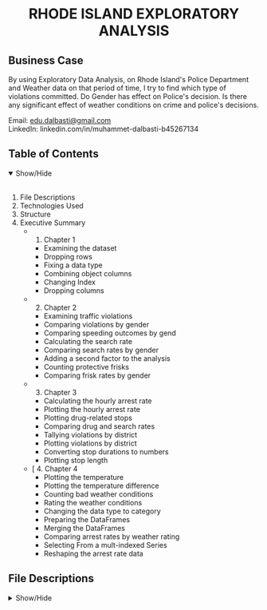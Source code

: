 <h1 align='center'>RHODE ISLAND EXPLORATORY ANALYSIS</h1>

## Business Case

By using Exploratory Data Analysis, on Rhode Island's Police Department and Weather data on that period of time, I try to find which type of violations committed. Do Gender has effect
on Police's decision. Is there any significant effect of weather conditions on crime and police's decisions.

Email: edu.dalbasti@gmail.com <br>
LinkedIn: linkedin.com/in/muhammet-dalbasti-b45267134 <br>

## Table of Contents
<details open>
<summary>Show/Hide</summary>
<br>

1. File Descriptions
2. Technologies Used  
3. Structure
4. Executive Summary
   * 1. Chapter 1
       * Examining the dataset
       * Dropping rows
       * Fixing a data type
       * Combining object columns
       * Changing Index
       * Dropping columns
   * 2. Chapter 2
       * Examining traffic violations
       * Comparing violations by gender
       * Comparing speeding outcomes by gend
       * Calculating the search rate
       * Comparing search rates by gender
       * Adding a second factor to the analysis
       * Counting protective frisks
       * Comparing frisk rates by gender
   * 3. Chapter 3
       * Calculating the hourly arrest rate
       * Plotting the hourly arrest rate
       * Plotting drug-related stops
       * Comparing drug and search rates
       * Tallying violations by district
       * Plotting violations by district
       * Converting stop durations to numbers
       * Plotting stop length
   * [ 4. Chapter 4
       * Plotting the temperature
       * Plotting the temperature difference
       * Counting bad weather conditions
       * Rating the weather conditions
       * Changing the data type to category
       * Preparing the DataFrames
       * Merging the DataFrames
       * Comparing arrest rates by weather rating
       * Selecting From a mult-indexed Series
       * Reshaping the arrest rate data
</details>


## File Descriptions
<details>
<a name="File_Description"></a>
<summary>Show/Hide</summary>
<br>

* <strong>DA_and_viz_with_Python.ipynb</strong>: Notebooks with all codes.
* police.csv.zip
* weather.csv



